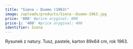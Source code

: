 ```yaml
---
title: "Siena – Duomo (1963)"
image: /uploads/products/Siena--Duomo-1963.jpg
price: '800' #price oryginal: 800
price-1: '400' #price oryginal: 400
identifier: Siena
---
```


Rysunek z natury. Tusz, pastele, karton 89x64 cm, rok 1963.